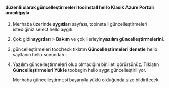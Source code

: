 <!--author=SharS last changed: 9/17/15-->

#### <a name="tooinstall-regular-updates-via-hello-azure-classic-portal"></a>düzenli olarak güncelleştirmeleri tooinstall hello Klasik Azure Portalı aracılığıyla
1. Merhaba üzerinde **aygıtları** sayfası, tooinstall güncelleştirmeleri istediğiniz select hello aygıtı.
2. Çok gidin**aygıtları** > **Bakım** ve çok ilerleyin**yazılım güncelleştirmelerini**.
3. güncelleştirmeleri toocheck tıklatın **Güncelleştirmeleri denetle** hello sayfanın hello sonundaki.
4. Yazılım güncelleştirmeleri olup olmadığını bir ileti görürsünüz. Tıklatın **Güncelleştirmeleri Yükle** toobegin hello aygıt güncelleştiriliyor.
   
    Merhaba güncelleştirmesi başarıyla yüklü olduğunda size bildirilecek.

